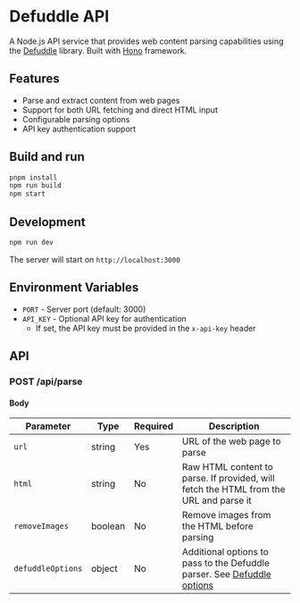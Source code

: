 # Defuddle API

A Node.js API service that provides web content parsing capabilities using the [Defuddle](https://github.com/kepano/defuddle/) library. Built with [Hono](https://hono.dev/) framework.

## Features

- Parse and extract content from web pages
- Support for both URL fetching and direct HTML input
- Configurable parsing options
- API key authentication support

## Build and run

```bash
pnpm install
npm run build
npm start
```

## Development

```bash
npm run dev
```

The server will start on `http://localhost:3000`

## Environment Variables

- `PORT` - Server port (default: 3000)
- `API_KEY` - Optional API key for authentication
  - If set, the API key must be provided in the `x-api-key` header

## API

### POST /api/parse

#### Body

| Parameter | Type | Required | Description |
|-----------|------|----------|-------------|
| `url` | string | Yes | URL of the web page to parse |
| `html` | string | No | Raw HTML content to parse. If provided, will fetch the HTML from the URL and parse it |
| `removeImages` | boolean | No | Remove images from the HTML before parsing |
| `defuddleOptions` | object | No | Additional options to pass to the Defuddle parser. See [Defuddle options](https://github.com/kepano/defuddle) |
